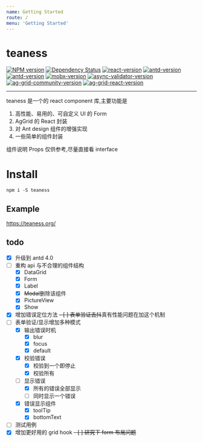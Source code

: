 ```yaml
---
name: Getting Started
route: /
menu: 'Getting Started'
---
```


# teaness

[![NPM version](https://img.shields.io/npm/v/teaness.svg)](https://img.shields.io/npm/v/teaness.svg)
[![Dependency Status](https://img.shields.io/david/MyCupOfTeaOo/teaness)](https://img.shields.io/david/MyCupOfTeaOo/teaness)
[![react-version](https://img.shields.io/npm/dependency-version/teaness/react)](https://img.shields.io/npm/dependency-version/teaness/react)
[![antd-version](https://img.shields.io/npm/dependency-version/teaness/@material-ui/core)](https://img.shields.io/npm/dependency-version/teaness/@material-ui/core)
[![antd-version](https://img.shields.io/npm/dependency-version/teaness/antd)](https://img.shields.io/npm/dependency-version/teaness/antd)
[![mobx-version](https://img.shields.io/npm/dependency-version/teaness/mobx)](https://img.shields.io/npm/dependency-version/teaness/mobx)
[![async-validator-version](https://img.shields.io/npm/dependency-version/teaness/async-validator)](https://img.shields.io/npm/dependency-version/teaness/async-validator)
[![ag-grid-community-version](https://img.shields.io/npm/dependency-version/teaness/ag-grid-community)](https://img.shields.io/npm/dependency-version/teaness/ag-grid-community)
[![ag-grid-react-version](https://img.shields.io/npm/dependency-version/teaness/ag-grid-react)](https://img.shields.io/npm/dependency-version/teaness/ag-grid-react)

---

teaness 是一个的 react component 库,主要功能是

1. 高性能、易用的、可自定义 UI 的 Form
2. AgGrid 的 React 封装
3. 对 Ant design 组件的增强实现
4. 一些简单的组件封装

组件说明 Props 仅供参考,尽量直接看 interface

# Install

`npm i -S teaness`

## Example

https://teaness.org/

## todo

- [x] 升级到 antd 4.0
- [ ] 重构 api 与不合理的组件结构
  - [x] DataGrid
  - [x] Form
  - [x] Label
  - [x] ~~Modal~~删除该组件
  - [x] PictureView
  - [x] Show
- [x] 增加错误定位方法
      ~~- [ ] 表单验证去抖~~真有性能问题在加这个机制
- [ ] 表单验证/显示增加多种模式
  - [x] 输出错误时机
    - [x] blur
    - [x] focus
    - [x] default
  - [x] 校验错误
    - [x] 校验到一个即停止
    - [x] 校验所有
  - [ ] 显示错误
    - [x] 所有的错误全部显示
    - [ ] 同时显示一个错误
  - [x] 错误显示组件
    - [x] toolTip
    - [x] bottomText
- [ ] 测试用例
- [x] 增加更好用的 grid hook
      ~~- [ ] 研究下 form 布局问题~~
